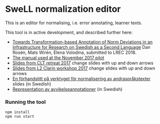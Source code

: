 # SweLL normalization editor

This is an editor for normalising, i.e. error annotating, learner texts.

This tool is in active development, and described further here:

* [Towards Transformation-based Annotation of Norm Deviations in an Infrastructure for Research on Swedish as a Second Language](http://demo.spraakdata.gu.se/dan/swell-editor/swell-lrec2018.pdf) Dan Rosén, Mats Wirén, Elena Volodina, submitted to LREC 2018.
* [The manual used at the November 2017 pilot](https://spraakbanken.gu.se/sparv/swell/manual.html)
* [Slides from CLT retreat 2017](http://demo.spraakdata.gu.se/dan/swell-clt-2017) change slides with up and down arrows
* [Slides from L2 Clarin workshop 2017](http://demo.spraakdata.gu.se/dan/swell-clarin-2017) change slides with up and down arrows
* [En förhandstitt på verktyget för normalisering av andraspråkstexter](https://github.com/spraakbanken/swell-editor/blob/c13475d2e14a53a3e86e5b0f0861f9dbf5411af3/talk/hws/hws-talk.pdf) slides (in Swedish)
* [Representation av avvikelseannotationer](http://demo.spraakdata.gu.se/dan/representation/) (in Swedish)

### Running the tool

```
npm install
npm run start
```
